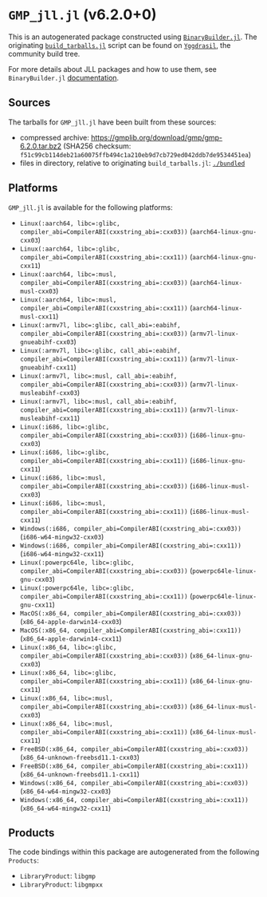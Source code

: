 # `GMP_jll.jl` (v6.2.0+0)

This is an autogenerated package constructed using [`BinaryBuilder.jl`](https://github.com/JuliaPackaging/BinaryBuilder.jl). The originating [`build_tarballs.jl`](https://github.com/JuliaPackaging/Yggdrasil/blob/415ead0b551a6b8e2ce92693c3747203a2f1968f/G/GMP/build_tarballs.jl) script can be found on [`Yggdrasil`](https://github.com/JuliaPackaging/Yggdrasil/), the community build tree.

For more details about JLL packages and how to use them, see `BinaryBuilder.jl` [documentation](https://juliapackaging.github.io/BinaryBuilder.jl/dev/jll/).

## Sources

The tarballs for `GMP_jll.jl` have been built from these sources:

* compressed archive: https://gmplib.org/download/gmp/gmp-6.2.0.tar.bz2 (SHA256 checksum: `f51c99cb114deb21a60075ffb494c1a210eb9d7cb729ed042ddb7de9534451ea`)
* files in directory, relative to originating `build_tarballs.jl`: [`./bundled`](https://github.com/JuliaPackaging/Yggdrasil/tree/415ead0b551a6b8e2ce92693c3747203a2f1968f/G/GMP/bundled)

## Platforms

`GMP_jll.jl` is available for the following platforms:

* `Linux(:aarch64, libc=:glibc, compiler_abi=CompilerABI(cxxstring_abi=:cxx03))` (`aarch64-linux-gnu-cxx03`)
* `Linux(:aarch64, libc=:glibc, compiler_abi=CompilerABI(cxxstring_abi=:cxx11))` (`aarch64-linux-gnu-cxx11`)
* `Linux(:aarch64, libc=:musl, compiler_abi=CompilerABI(cxxstring_abi=:cxx03))` (`aarch64-linux-musl-cxx03`)
* `Linux(:aarch64, libc=:musl, compiler_abi=CompilerABI(cxxstring_abi=:cxx11))` (`aarch64-linux-musl-cxx11`)
* `Linux(:armv7l, libc=:glibc, call_abi=:eabihf, compiler_abi=CompilerABI(cxxstring_abi=:cxx03))` (`armv7l-linux-gnueabihf-cxx03`)
* `Linux(:armv7l, libc=:glibc, call_abi=:eabihf, compiler_abi=CompilerABI(cxxstring_abi=:cxx11))` (`armv7l-linux-gnueabihf-cxx11`)
* `Linux(:armv7l, libc=:musl, call_abi=:eabihf, compiler_abi=CompilerABI(cxxstring_abi=:cxx03))` (`armv7l-linux-musleabihf-cxx03`)
* `Linux(:armv7l, libc=:musl, call_abi=:eabihf, compiler_abi=CompilerABI(cxxstring_abi=:cxx11))` (`armv7l-linux-musleabihf-cxx11`)
* `Linux(:i686, libc=:glibc, compiler_abi=CompilerABI(cxxstring_abi=:cxx03))` (`i686-linux-gnu-cxx03`)
* `Linux(:i686, libc=:glibc, compiler_abi=CompilerABI(cxxstring_abi=:cxx11))` (`i686-linux-gnu-cxx11`)
* `Linux(:i686, libc=:musl, compiler_abi=CompilerABI(cxxstring_abi=:cxx03))` (`i686-linux-musl-cxx03`)
* `Linux(:i686, libc=:musl, compiler_abi=CompilerABI(cxxstring_abi=:cxx11))` (`i686-linux-musl-cxx11`)
* `Windows(:i686, compiler_abi=CompilerABI(cxxstring_abi=:cxx03))` (`i686-w64-mingw32-cxx03`)
* `Windows(:i686, compiler_abi=CompilerABI(cxxstring_abi=:cxx11))` (`i686-w64-mingw32-cxx11`)
* `Linux(:powerpc64le, libc=:glibc, compiler_abi=CompilerABI(cxxstring_abi=:cxx03))` (`powerpc64le-linux-gnu-cxx03`)
* `Linux(:powerpc64le, libc=:glibc, compiler_abi=CompilerABI(cxxstring_abi=:cxx11))` (`powerpc64le-linux-gnu-cxx11`)
* `MacOS(:x86_64, compiler_abi=CompilerABI(cxxstring_abi=:cxx03))` (`x86_64-apple-darwin14-cxx03`)
* `MacOS(:x86_64, compiler_abi=CompilerABI(cxxstring_abi=:cxx11))` (`x86_64-apple-darwin14-cxx11`)
* `Linux(:x86_64, libc=:glibc, compiler_abi=CompilerABI(cxxstring_abi=:cxx03))` (`x86_64-linux-gnu-cxx03`)
* `Linux(:x86_64, libc=:glibc, compiler_abi=CompilerABI(cxxstring_abi=:cxx11))` (`x86_64-linux-gnu-cxx11`)
* `Linux(:x86_64, libc=:musl, compiler_abi=CompilerABI(cxxstring_abi=:cxx03))` (`x86_64-linux-musl-cxx03`)
* `Linux(:x86_64, libc=:musl, compiler_abi=CompilerABI(cxxstring_abi=:cxx11))` (`x86_64-linux-musl-cxx11`)
* `FreeBSD(:x86_64, compiler_abi=CompilerABI(cxxstring_abi=:cxx03))` (`x86_64-unknown-freebsd11.1-cxx03`)
* `FreeBSD(:x86_64, compiler_abi=CompilerABI(cxxstring_abi=:cxx11))` (`x86_64-unknown-freebsd11.1-cxx11`)
* `Windows(:x86_64, compiler_abi=CompilerABI(cxxstring_abi=:cxx03))` (`x86_64-w64-mingw32-cxx03`)
* `Windows(:x86_64, compiler_abi=CompilerABI(cxxstring_abi=:cxx11))` (`x86_64-w64-mingw32-cxx11`)

## Products

The code bindings within this package are autogenerated from the following `Products`:

* `LibraryProduct`: `libgmp`
* `LibraryProduct`: `libgmpxx`
